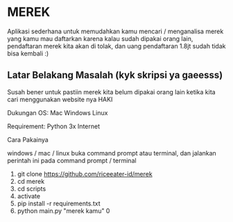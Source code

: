 # MEREK

Aplikasi sederhana untuk memudahkan kamu mencari / menganalisa merek yang kamu mau daftarkan 
karena kalau sudah dipakai orang lain, pendaftaran merek kita akan di tolak, dan 
uang pendaftaran 1.8jt  sudah tidak bisa kembali :)

Latar Belakang Masalah (kyk skripsi ya gaeesss)
-----------------------------------------------
Susah bener untuk pastiin merek kita belum dipakai orang lain ketika kita cari 
menggunakan website nya HAKI

Dukungan OS:
Mac
Windows
Linux

Requirement:
Python 3x
Internet

Cara Pakainya

windows / mac / linux
buka command prompt atau terminal, dan jalankan perintah ini pada command prompt / terminal

1. git clone https://github.com/riceeater-id/merek
2. cd merek
3. cd scripts
4. activate
5. pip install -r requirements.txt
6. python main.py "merek kamu" 0
